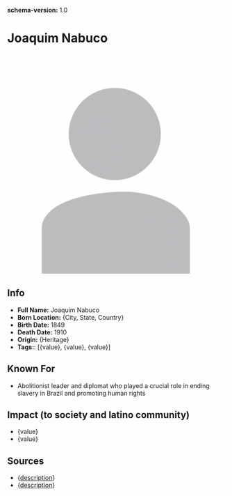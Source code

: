 **schema-version:** 1.0
# Joaquim Nabuco

![image description](images/person-image-template.png)

## Info
- **Full Name:** Joaquim Nabuco
- **Born Location:** {City, State, Country}
- **Birth Date:** 1849
- **Death Date:** 1910
- **Origin:** {Heritage}  
- **Tags:**: [{value}, {value}, {value}]

## Known For
- Abolitionist leader and diplomat who played a crucial role in ending slavery in Brazil and promoting human rights

## Impact (to society and latino community)
- {value}
- {value}

## Sources
- {[description](link)}
- {[description](link)}
